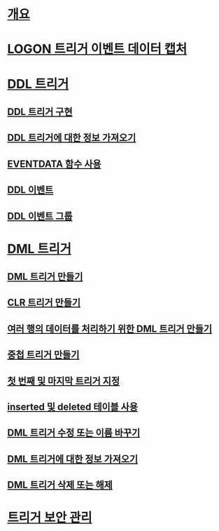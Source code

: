 # [개요](logon-triggers.md)  
# [LOGON 트리거 이벤트 데이터 캡처](capture-logon-trigger-event-data.md)  
# [DDL 트리거](ddl-triggers.md)  
## [DDL 트리거 구현](implement-ddl-triggers.md)  
## [DDL 트리거에 대한 정보 가져오기](get-information-about-ddl-triggers.md)  
## [EVENTDATA 함수 사용](use-the-eventdata-function.md)  
## [DDL 이벤트](ddl-events.md)  
## [DDL 이벤트 그룹](ddl-event-groups.md)  
# [DML 트리거](dml-triggers.md)  
## [DML 트리거 만들기](create-dml-triggers.md)  
## [CLR 트리거 만들기](create-clr-triggers.md)  
## [여러 행의 데이터를 처리하기 위한 DML 트리거 만들기](create-dml-triggers-to-handle-multiple-rows-of-data.md)  
## [중첩 트리거 만들기](create-nested-triggers.md)  
## [첫 번째 및 마지막 트리거 지정](specify-first-and-last-triggers.md)  
## [inserted 및 deleted 테이블 사용](use-the-inserted-and-deleted-tables.md)  
## [DML 트리거 수정 또는 이름 바꾸기](modify-or-rename-dml-triggers.md)  
## [DML 트리거에 대한 정보 가져오기](get-information-about-dml-triggers.md)  
## [DML 트리거 삭제 또는 해제](delete-or-disable-dml-triggers.md)  
# [트리거 보안 관리](manage-trigger-security.md)  
